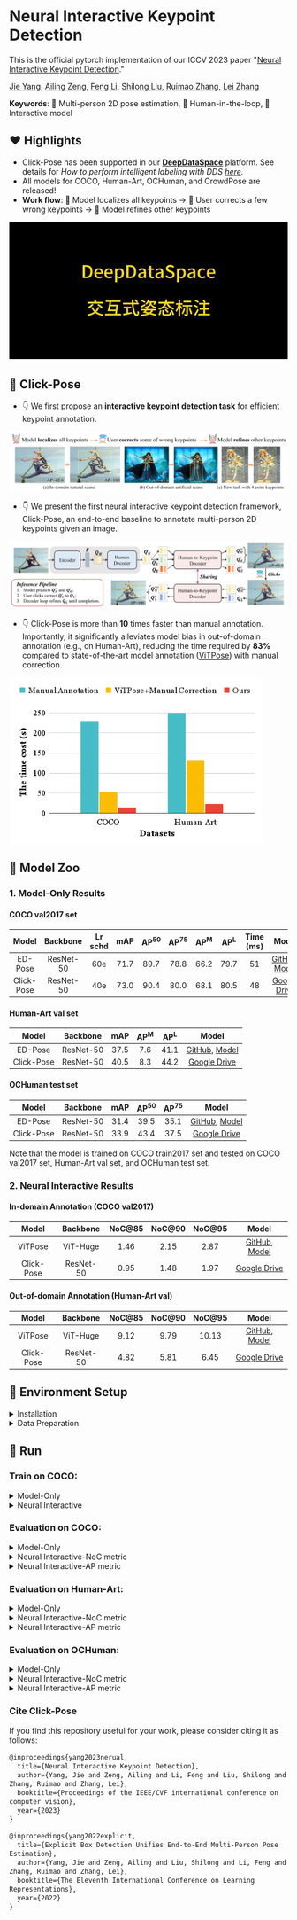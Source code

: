 # Neural Interactive Keypoint Detection
This is the official pytorch implementation of our ICCV 2023 paper "[Neural Interactive Keypoint Detection](https://arxiv.org/pdf/2308.10174.pdf)." 

[Jie Yang](https://github.com/yangjie-cv), [Ailing Zeng](https://ailingzeng.site/), [Feng Li](https://scholar.google.com/citations?user=ybRe9GcAAAAJ&hl=zh-CN), [Shilong Liu](http://www.lsl.zone/), [Ruimao Zhang](http://www.zhangruimao.site/), [Lei Zhang](https://www.leizhang.org/)

**Keywords**: 👯 Multi-person 2D pose estimation, 💃 Human-in-the-loop, 🤝Interactive model 

## ❤️ Highlights
- Click-Pose has been supported in our **[DeepDataSpace](https://github.com/IDEA-Research/deepdataspace)** platform. See details for *How to perform intelligent labeling with DDS [here](https://docs.deepdataspace.com/tutorials/ai-annotation.html).*
- All models for COCO, Human-Art, OCHuman, and CrowdPose are released! 
- **Work flow**: 🤖 Model localizes all keypoints -> 👨 User corrects a few wrong keypoints -> 🤖 Model refines other keypoints

<img src="assets/dds_kpt.gif" />  

## 💙 Click-Pose

- 👇 We first propose an **interactive keypoint detection task** for efficient keypoint annotation.
<img src="assets/main_clickpose.jpg" />

- 👇 We present the first neural interactive keypoint detection framework, Click-Pose, an end-to-end baseline to annotate multi-person 2D keypoints given an image. 
<img src="assets/framework_clickpose.jpg" />  

- 👇 Click-Pose is more than **10** times faster than manual annotation. Importantly, it significantly alleviates model bias in out-of-domain annotation (e.g., on Human-Art), reducing the time required by **83%** compared to state-of-the-art model annotation ([ViTPose](https://github.com/ViTAE-Transformer/ViTPose)) with manual correction.
<img src="assets/cost.png" style="height:300px"/>




## 🚀 Model Zoo

### 1. Model-Only Results 

#### COCO val2017 set

|   Model    | Backbone  | Lr schd | mAP  | AP<sup>50</sup> | AP<sup>75</sup> | AP<sup>M</sup> | AP<sup>L</sup> | Time (ms) |                                                 Model                                                 |
|:----------:|:---------:|:-------:|:----:|:---------------:|:---------------:|:--------------:|:--------------:|:---------:|:-----------------------------------------------------------------------------------------------------:|
|  ED-Pose   | ResNet-50 |   60e   | 71.7 |      89.7       |      78.8       |      66.2      |      79.7      |    51     |                          [GitHub](https://github.com/IDEA-Research/ED-Pose), [Model](https://drive.google.com/file/d/1Q5OpZeCvaSgqC0NlKeRiJFmHBtusxnjX/view?usp=sharing)                        |
| Click-Pose |   ResNet-50    |   40e   | 73.0 |      90.4       |      80.0       |      68.1      |      80.5      |    48     | [Google Drive](https://drive.google.com/file/d/1_rp12m0fkpSc7LQ1oXeifdt8SbwcSHtS/view?usp=sharing) |

#### Human-Art val set

|   Model    |   Backbone     | mAP  | AP<sup>M</sup> | AP<sup>L</sup> |                                           Model                                                |
|:----------:|:-------------:|:----:|:--------------:|:--------------:|:-----------------------------------------------------------------------------------------------------:|
|  ED-Pose   |     ResNet-50        | 37.5 |      7.6       |      41.1      |    [GitHub](https://github.com/IDEA-Research/ED-Pose), [Model](https://drive.google.com/file/d/1Q5OpZeCvaSgqC0NlKeRiJFmHBtusxnjX/view?usp=sharing)          |
| Click-Pose |    ResNet-50       | 40.5 |      8.3       |      44.2      | [Google Drive](https://drive.google.com/file/d/1_rp12m0fkpSc7LQ1oXeifdt8SbwcSHtS/view?usp=sharing) |

#### OCHuman test set

|   Model    |   Backbone     | mAP  | AP<sup>50</sup> | AP<sup>75</sup> |                                           Model                                                |
|:----------:|:-------------:|:----:|:---------------:|:---------------:|:-----------------------------------------------------------------------------------------------------:|
|  ED-Pose   |     ResNet-50        | 31.4 |      39.5       |      35.1       |    [GitHub](https://github.com/IDEA-Research/ED-Pose), [Model](https://drive.google.com/file/d/1Q5OpZeCvaSgqC0NlKeRiJFmHBtusxnjX/view?usp=sharing)          |
| Click-Pose |    ResNet-50       | 33.9 |      43.4       |      37.5       | [Google Drive](https://drive.google.com/file/d/1_rp12m0fkpSc7LQ1oXeifdt8SbwcSHtS/view?usp=sharing) |

Note that the model is trained on COCO train2017 set and tested on COCO val2017 set, Human-Art val set, and OCHuman test set.

### 2. Neural Interactive  Results 

#### In-domain Annotation (COCO val2017)

|   Model    |   Backbone     | NoC@85 | NoC@90 | NoC@95 |                                           Model                                                |
|:----------:|:-------------:|:------:|:------:|:------:|:-----------------------------------------------------------------------------------------------------:|
|  ViTPose   |     ViT-Huge        |  1.46  |  2.15  |  2.87  |     [GitHub](https://github.com/ViTAE-Transformer/ViTPose), [Model](https://1drv.ms/u/s!AimBgYV7JjTlgShLMI-kkmvNfF_h?e=dEhGHe)      |
| Click-Pose |    ResNet-50       |  0.95  |  1.48  |  1.97  | [Google Drive](https://drive.google.com/file/d/184RIVxFVrDho4Nw5Yquh6fedTKpsZVYX/view?usp=sharing) |



#### Out-of-domain Annotation (Human-Art val)

|   Model    |   Backbone     | NoC@85 | NoC@90 | NoC@95 |                                           Model                                                |
|:----------:|:-------------:|:------:|:------:|:------:|:-----------------------------------------------------------------------------------------------------:|
|  ViTPose   |     ViT-Huge        |  9.12  |  9.79  | 10.13  |     [GitHub](https://github.com/ViTAE-Transformer/ViTPose), [Model](https://1drv.ms/u/s!AimBgYV7JjTlgShLMI-kkmvNfF_h?e=dEhGHe)     |
| Click-Pose |    ResNet-50       |  4.82  |  5.81  |  6.45  | [Google Drive](https://drive.google.com/file/d/184RIVxFVrDho4Nw5Yquh6fedTKpsZVYX/view?usp=sharing) |


## 🔨 Environment Setup 

<details>
  <summary>Installation</summary>
  
  We use the [ED-Pose](https://github.com/IDEA-Research/ED-Pose) as our codebase. We test our models under ```python=3.7.3,pytorch=1.9.0,cuda=11.1```. Other versions might be available as well.

   1. Clone this repo
   ```sh
   git clone https://github.com/IDEA-Research/Click-Pose.git
   cd Click-Pose
   ```

   2. Install Pytorch and torchvision

   Follow the instruction on https://pytorch.org/get-started/locally/.
   ```sh
   # an example:
   conda install -c pytorch pytorch torchvision
   ```

   3. Install other needed packages
   ```sh
   pip install -r requirements.txt
   ```

   4. Compiling CUDA operators
   ```sh
   cd models/clickpose/ops
   python setup.py build install
   # unit test (should see all checking is True)
   python test.py
   cd ../../..
   ```
</details>

<details>
  <summary>Data Preparation</summary>

**For COCO data**, please download from [COCO download](http://cocodataset.org/#download). 
The coco_dir should look like this:
```
|-- Click-Pose
`-- |-- coco_dir
    `-- |-- annotations
        |   |-- person_keypoints_train2017.json
        |   `-- person_keypoints_val2017.json
        `-- images
            |-- train2017
            |   |-- 000000000009.jpg
            |   |-- 000000000025.jpg
            |   |-- 000000000030.jpg
            |   |-- ... 
            `-- val2017
                |-- 000000000139.jpg
                |-- 000000000285.jpg
                |-- 000000000632.jpg
                |-- ... 
```
**For Human-Art data**, please download from [Human-Art download](https://github.com/IDEA-Research/HumanArt), 
The humanart_dir should look like this:
```
|-- Click-Pose
`-- |-- humanart_dir
    `-- |-- annotations 
        |   |-- training_humanart.json
        |   |-- validation_humanart.json
        `-- images
            |-- 2D_virtual_human
                |-- ...
            |-- 3D_virtual_human
                |-- ...
            |-- real_human
                |-- ...
```


**For CrowdPose data**, please download from [CrowdPose download](https://github.com/Jeff-sjtu/CrowdPose#dataset), 
The crowdpose_dir should look like this:
```
|-- Click-Pose
`-- |-- crowdpose_dir
    `-- |-- json
        |   |-- crowdpose_train.json
        |   |-- crowdpose_val.json
        |   |-- crowdpose_trainval.json (generated by util/crowdpose_concat_train_val.py)
        |   `-- crowdpose_test.json
        `-- images
            |-- 100000.jpg
            |-- 100001.jpg
            |-- 100002.jpg
            |-- 100003.jpg
            |-- 100004.jpg
            |-- 100005.jpg
            |-- ... 
```
**For OCHuman data**, please download from [OCHuman download](https://github.com/liruilong940607/OCHumanApi). 
The ochuman_dir should look like this:
```
|-- Click-Pose
`-- |-- ochuman_dir
    `-- |-- annotations
        `-- images
```

</details>


## 🥳 Run


### Train on COCO:

<details>
  <summary>Model-Only</summary>

```
export CLICKPOSE_COCO_PATH=/path/to/your/coco_dir
 python -m torch.distributed.launch --nproc_per_node=4 main.py \
    --output_dir "logs/ClickPose_Model-Only" \
    -c config/clickpose.cfg.py \
    --options batch_size=4 epochs=100 lr_drop=80 use_ema=TRUE human_feedback=FLASE feedback_loop_NOC_test=FALSE feedback_inference=FALSE only_correction=FALSE \
    --dataset_file="coco" 
```
</details>


<details>
  <summary>Neural Interactive</summary>

```
export CLICKPOSE_COCO_PATH=/path/to/your/coco_dir
 python -m torch.distributed.launch --nproc_per_node=4 main.py \
    --output_dir "logs/ClickPose_Neural_Interactive" \
    -c config/clickpose.cfg.py \
    --options batch_size=4 epochs=100 lr_drop=80 use_ema=TRUE human_feedback=TRUE feedback_loop_NOC_test=FALSE feedback_inference=FALSE only_correction=FALSE \
    --dataset_file="coco"
```
</details>



### Evaluation on COCO:

<details>
  <summary>Model-Only</summary>

```
export CLICKPOSE_COCO_PATH=/path/to/your/coco_dir
 python -m torch.distributed.launch --nproc_per_node=4 main.py \
    --output_dir "logs/ClickPose_Model-Only_eval" \
    -c config/clickpose.cfg.py \
    --options batch_size=4 epochs=100 lr_drop=80 use_ema=TRUE human_feedback=FLASE feedback_loop_NOC_test=FALSE feedback_inference=FALSE only_correction=FALSE \
    --dataset_file="coco" \
    --pretrain_model_path "./models/ClickPose_model_only_R50.pth" \
    --eval
```
</details>


<details>
  <summary>Neural Interactive-NoC metric</summary>

```
export CLICKPOSE_COCO_PATH=/path/to/your/coco_dir
export CLICKPOSE_NoC_Test="TRUE"
export NoC_thr = 0.95
    python -m torch.distributed.launch --nproc_per_node=4 --master_port 3458 main.py \
    --output_dir "logs/ClickPose_Neural_Interactive_eval" \
    -c config/clickpose.cfg.py \
    --options batch_size=4 epochs=100 lr_drop=80 use_ema=TRUE human_feedback=TRUE feedback_loop_NOC_test=TRUE feedback_inference=TRUE only_correction=FALSE num_select=20 \
    --dataset_file="coco" \
    --pretrain_model_path "./models/ClickPose_interactive_R50.pth" \
    --eval
```
</details>


<details>
  <summary>Neural Interactive-AP metric</summary>

```
export CLICKPOSE_COCO_PATH=/path/to/your/coco_dir
export CLICKPOSE_NoC_Test="TRUE"
for CLICKPOSE_Click_Number in {1..17}
do
    python -m torch.distributed.launch --nproc_per_node=4 --master_port 3458 main.py \
    --output_dir "logs/ClickPose_Neural_Interactive_eval" \
    -c config/clickpose.cfg.py \
    --options batch_size=4 epochs=100 lr_drop=80 use_ema=TRUE human_feedback=TRUE feedback_loop_NOC_test=FALSE feedback_inference=TRUE only_correction=FALSE num_select=20 \
    --dataset_file="coco" \
    --pretrain_model_path "./models/ClickPose_interactive_R50.pth" \
    --eval
done


```
</details>



### Evaluation on Human-Art:

<details>
  <summary>Model-Only</summary>

```
export CLICKPOSE_HumanArt_PATH=/path/to/your/humanart_dir
 python -m torch.distributed.launch --nproc_per_node=4 main.py \
    --output_dir "logs/ClickPose_Model-Only_eval" \
    -c config/clickpose.cfg.py \
    --options batch_size=4 epochs=100 lr_drop=80 use_ema=TRUE human_feedback=FLASE feedback_loop_NOC_test=FALSE feedback_inference=FALSE only_correction=FALSE \
    --dataset_file="humanart" \
    --pretrain_model_path "./models/ClickPose_model_only_R50.pth" \
    --eval
```
</details>


<details>
  <summary>Neural Interactive-NoC metric</summary>

```
export CLICKPOSE_HumanArt_PATH=/path/to/your/humanart_dir
export CLICKPOSE_NoC_Test="TRUE"
export NoC_thr = 0.95
    python -m torch.distributed.launch --nproc_per_node=4 --master_port 3458 main.py \
    --output_dir "logs/ClickPose_Neural_Interactive_eval" \
    -c config/clickpose.cfg.py \
    --options batch_size=4 epochs=100 lr_drop=80 use_ema=TRUE human_feedback=TRUE feedback_loop_NOC_test=TRUE feedback_inference=TRUE only_correction=FALSE num_select=20 \
    --dataset_file="humanart" \
    --pretrain_model_path "./models/ClickPose_interactive_R50.pth" \
    --eval
```
</details>


<details>
  <summary>Neural Interactive-AP metric</summary>

```
export CLICKPOSE_HumanArt_PATH=/path/to/your/humanart_dir
export CLICKPOSE_NoC_Test="TRUE"
for CLICKPOSE_Click_Number in {1..17}
do
    python -m torch.distributed.launch --nproc_per_node=4 --master_port 3458 main.py \
    --output_dir "logs/ClickPose_Neural_Interactive_eval" \
    -c config/clickpose.cfg.py \
    --options batch_size=4 epochs=100 lr_drop=80 use_ema=TRUE human_feedback=TRUE feedback_loop_NOC_test=FALSE feedback_inference=TRUE only_correction=FALSE num_select=20 \
    --dataset_file="humanart" \
    --pretrain_model_path "./models/ClickPose_interactive_R50.pth" \
    --eval
done


```
</details>



### Evaluation on OCHuman:

<details>
  <summary>Model-Only</summary>

```
export CLICKPOSE_OCHuman_PATH=/path/to/your/ochuman_dir
 python -m torch.distributed.launch --nproc_per_node=4 main.py \
    --output_dir "logs/ClickPose_Model-Only_eval" \
    -c config/clickpose.cfg.py \
    --options batch_size=4 epochs=100 lr_drop=80 use_ema=TRUE human_feedback=FLASE feedback_loop_NOC_test=FALSE feedback_inference=FALSE only_correction=FALSE \
    --dataset_file="ochuman" \
    --pretrain_model_path "./models/ClickPose_model_only_R50.pth" \
    --eval
```
</details>


<details>
  <summary>Neural Interactive-NoC metric</summary>

```
export CLICKPOSE_OCHuman_PATH=/path/to/your/ochuman_dir
export CLICKPOSE_NoC_Test = "TRUE"
export NoC_thr = 0.95
    python -m torch.distributed.launch --nproc_per_node=4 --master_port 3458 main.py \
    --output_dir "logs/ClickPose_Neural_Interactive_eval" \
    -c config/clickpose.cfg.py \
    --options batch_size=4 epochs=100 lr_drop=80 use_ema=TRUE human_feedback=TRUE feedback_loop_NOC_test=TRUE feedback_inference=TRUE only_correction=FALSE num_select=20 \
    --dataset_file="ochuman" \
    --pretrain_model_path "./models/ClickPose_interactive_R50.pth" \
    --eval
```
</details>


<details>
  <summary>Neural Interactive-AP metric</summary>

```
export CLICKPOSE_OCHuman_PATH=/path/to/your/ochuman_dir
export CLICKPOSE_NoC_Test="TRUE"
for CLICKPOSE_Click_Number in {1..17}
do
    python -m torch.distributed.launch --nproc_per_node=4 --master_port 3458 main.py \
    --output_dir "logs/ClickPose_Neural_Interactive_eval" \
    -c config/clickpose.cfg.py \
    --options batch_size=4 epochs=100 lr_drop=80 use_ema=TRUE human_feedback=TRUE feedback_loop_NOC_test=FALSE feedback_inference=TRUE only_correction=FALSE num_select=20 \
    --dataset_file="ochuman" \
    --pretrain_model_path "./models/ClickPose_interactive_R50.pth" \
    --eval
done


```
</details>




### Cite Click-Pose
If you find this repository useful for your work, please consider citing it as follows:

```
@inproceedings{yang2023nerual,
  title={Neural Interactive Keypoint Detection},
  author={Yang, Jie and Zeng, Ailing and Li, Feng and Liu, Shilong and Zhang, Ruimao and Zhang, Lei},
  booktitle={Proceedings of the IEEE/CVF international conference on computer vision},
  year={2023}
}
```

```
@inproceedings{yang2022explicit,
  title={Explicit Box Detection Unifies End-to-End Multi-Person Pose Estimation},
  author={Yang, Jie and Zeng, Ailing and Liu, Shilong and Li, Feng and Zhang, Ruimao and Zhang, Lei},
  booktitle={The Eleventh International Conference on Learning Representations},
  year={2022}
}
```


